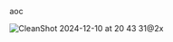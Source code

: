 aoc

![CleanShot 2024-12-10 at 20 43 31@2x](https://github.com/user-attachments/assets/a71c4ece-c41d-4b8b-93f2-6d73f01b1bc0)
